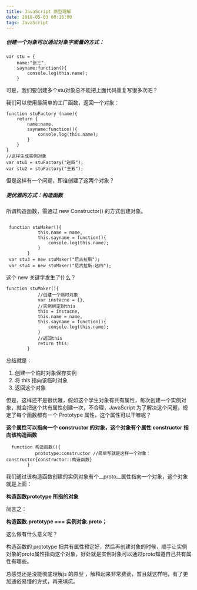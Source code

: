 ```yaml
---
title: JavaScript 原型理解
date: 2018-05-03 00:16:00
tags: JavaScript
---
```


##### 创建一个对象可以通过对象字面量的方式：

```
var stu = {
    name:"张三",
    sayname:function(){
        console.log(this.name);
    }
```

 

可是，我们要创建多个stu对象总不能把上面代码重复写很多次吧？

我们可以使用最简单的工厂函数，返回一个对象：

```
function stuFactory (name){
    return {
        name:name,
        sayname:function(){
            console.log(this.name);
        }
    }
}
//这样生成实例对象
var stu1 = stuFactory("赵四");
var stu2 = stuFactory("王五");
```

但是这样有一个问题，即谁创建了这两个对象？

##### 更优雅的方式：构造函数

所谓构造函数，需通过 new Constructor() 的方式创建对象。

```

```

```
 function stuMaker(){
            this.name = name,
            this.sayname = function(){
                console.log(this.name);
            }
        }
 var stu3 = new stuMaker("尼古拉斯");
 var stu4 = new stuMaker("尼古拉斯-赵四");
```

这个 new 关键字发生了什么？

```
function stuMaker(){
            //创建一个临时对象
            var instacne = {},
            //实例绑定到this
            this = instacne,
            this.name = name,
            this.sayname = function(){
                console.log(this.name);
            }
            //返回this
            return this;
        }
```



总结就是：

1. 创建一个临时对象保存实例
2. 将 this 指向该临时对象
3. 返回这个对象

但是，这样还不是很优雅，假如这个学生对象有共有属性，每次创建一个实例对象，就会把这个共有属性创建一次，不合理，JavaScript 为了解决这个问题，规定了每个函数都有一个 Prototype 属性，这个属性可以干嘛呢？

**这个属性可以指向一个 constructor 的对象，这个对象有个属性 constructor 指向该构造函数**

```
  function 构造函数(){
           prototype:constructor //简单写就是这样一个对象：constructor{constructor::构造函数}
        }
```

 

我们通过该构造函数创建的实例对象有个__proto__属性指向一个对象，这个对象就是上面：

**构造函数prototype 所指的对象**

简言之：

**构造函数.prototype === 实例对象.__proto__；**

这么做有什么意义呢？

构造函数的 prototype 把共有属性预定好，然后再创建对象的时候，顺手让实例对象的proto属性指向这个对象，好处就是实例对象可以通过proto知道自己共有属性有哪些。

总感觉还是没能彻底理解js 的原型 ，解释起来非常费劲，暂且就这样吧，有了更加通俗易懂的方式，再来填坑。